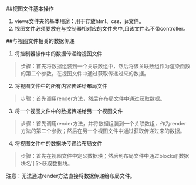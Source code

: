 ##视图文件基本操作
1. views文件夹的基本用途：用于存放html、css、js文件。
2. 视图文件必须要放在与控制器相对应的文件夹中,且该文件名不带controller。

##与视图文件相关的数据传递
1. 将控制器操作中的数据传递给视图文件
> 步骤：首先将数据组装到一个关联数组中，然后将该关联数组作为渲染函数的第二个参数。在视图文件中通过<?= $key值 ?>获取传递过来的数据。
2. 将视图文件中的所有内容传递给布局文件
> 步骤：首先调用render方法，然后在布局文件中通过<?= $content; ?>获取数据。
3. 将一个视图文件中的数据传递给另一个视图文件
> 步骤：首先调用render方法，并将数据组装到一个关联数组，作为render方法的第二个参数；然后在另一个视图文件中通过<?= $key值 ?>获取传递过来的数据。
4. 将视图文件中的数据块传递给布局文件
> 步骤：首先在视图文件中定义数据块；然后到布局文件中通过<?php $this->blocks['数据块名'] ?>获取数据块。

注意：无法通过render方法直接将数据传递给布局文件。 

